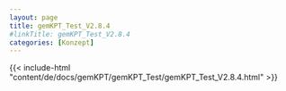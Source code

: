 ```yaml
---
layout: page
title: gemKPT_Test_V2.8.4
#linkTitle: gemKPT_Test_V2.8.4
categories: [Konzept]
---
```

{{< include-html "content/de/docs/gemKPT/gemKPT_Test/gemKPT_Test_V2.8.4.html" >}}
